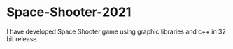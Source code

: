 # Space-Shooter-2021
I have developed Space Shooter game using graphic libraries and c++ in 32 bit release.

